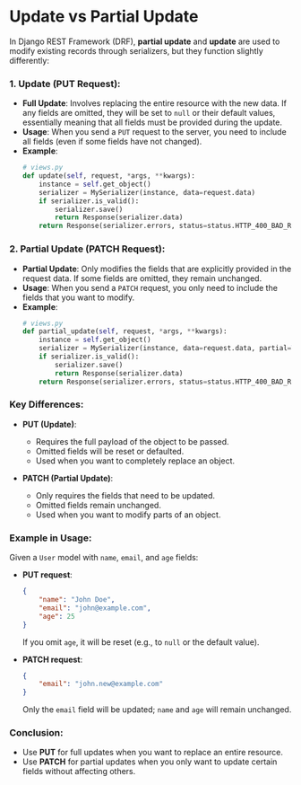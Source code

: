 # Update vs Partial Update

In Django REST Framework (DRF), **partial update** and **update** are used 
to modify existing records through serializers, but they function slightly differently:

### 1. **Update (PUT Request)**:
- **Full Update**: Involves replacing the entire resource with the new data. If any fields are omitted, they will be set to `null` or their default values, essentially meaning that all fields must be provided during the update.
- **Usage**: When you send a `PUT` request to the server, you need to include all fields (even if some fields have not changed).
- **Example**:
  ```python
  # views.py
  def update(self, request, *args, **kwargs):
      instance = self.get_object()
      serializer = MySerializer(instance, data=request.data)
      if serializer.is_valid():
          serializer.save()
          return Response(serializer.data)
      return Response(serializer.errors, status=status.HTTP_400_BAD_REQUEST)
  ```

### 2. **Partial Update (PATCH Request)**:
- **Partial Update**: Only modifies the fields that are explicitly provided in the request data. If some fields are omitted, they remain unchanged.
- **Usage**: When you send a `PATCH` request, you only need to include the fields that you want to modify.
- **Example**:
  ```python
  # views.py
  def partial_update(self, request, *args, **kwargs):
      instance = self.get_object()
      serializer = MySerializer(instance, data=request.data, partial=True)
      if serializer.is_valid():
          serializer.save()
          return Response(serializer.data)
      return Response(serializer.errors, status=status.HTTP_400_BAD_REQUEST)
  ```

### Key Differences:
- **PUT (Update)**:
  - Requires the full payload of the object to be passed.
  - Omitted fields will be reset or defaulted.
  - Used when you want to completely replace an object.

- **PATCH (Partial Update)**:
  - Only requires the fields that need to be updated.
  - Omitted fields remain unchanged.
  - Used when you want to modify parts of an object.

### Example in Usage:
Given a `User` model with `name`, `email`, and `age` fields:

- **PUT request**:
  ```json
  {
      "name": "John Doe",
      "email": "john@example.com",
      "age": 25
  }
  ```
  If you omit `age`, it will be reset (e.g., to `null` or the default value).

- **PATCH request**:
  ```json
  {
      "email": "john.new@example.com"
  }
  ```
  Only the `email` field will be updated; `name` and `age` will remain unchanged.

### Conclusion:
- Use **PUT** for full updates when you want to replace an entire resource.
- Use **PATCH** for partial updates when you only want to update certain fields without affecting others.
